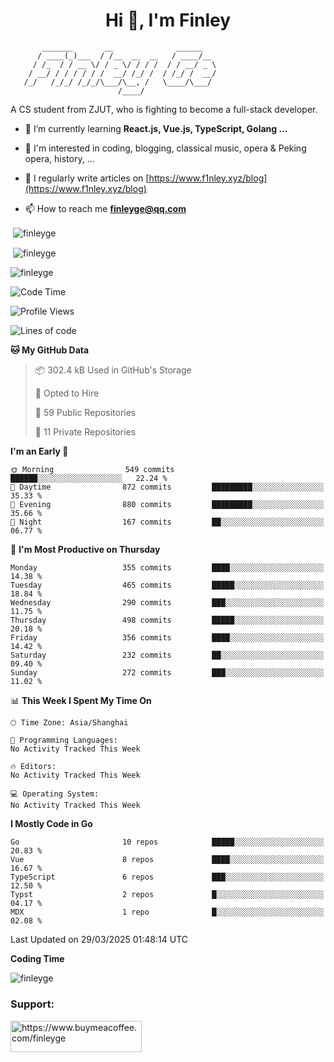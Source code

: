 <h1 align="center">Hi 👋, I'm Finley</h1>

```text
       _______       __              ______   
      / ____(_)___  / /__  __  __   / ____/__ 
     / /_  / / __ \/ / _ \/ / / /  / / __/ _ \
    / __/ / / / / / /  __/ /_/ /  / /_/ /  __/
   /_/   /_/_/ /_/_/\___/\__, /   \____/\___/
                        /____/                
```

<p align="left">

A CS student from ZJUT,
who is fighting to become a full-stack developer.

</p>

<p align="left">

- 🌱 I’m currently learning **React.js, Vue.js, TypeScript, Golang ...**

- 🧠 I'm interested in coding, blogging, classical music, opera & Peking opera, history, ...

- 📝 I regularly write articles on [https://www.f1nley.xyz/blog](https://www.f1nley.xyz/blog)

- 📫 How to reach me **finleyge@qq.com**

</p>

<p>&nbsp;<img align="center" src="https://github-readme-stats.vercel.app/api/top-langs/?username=finleyge&show_icons=true&locale=en&hide=javascript,html,tex" alt="finleyge" /></p>

<p>&nbsp;<img align="center" src="https://github-readme-stats.vercel.app/api?username=finleyge&show_icons=true&locale=en" alt="finleyge" /></p>

<p><img align="center" src="https://github-readme-streak-stats.herokuapp.com/?user=finleyge&" alt="finleyge" /></p>

<!--START_SECTION:waka-->
![Code Time](http://img.shields.io/badge/Code%20Time-2%2C132%20hrs%202%20mins-blue)

![Profile Views](http://img.shields.io/badge/Profile%20Views-0-blue)

![Lines of code](https://img.shields.io/badge/From%20Hello%20World%20I%27ve%20Written-1.8%20million%20lines%20of%20code-blue)

**🐱 My GitHub Data** 

> 📦 302.4 kB Used in GitHub's Storage 
 > 
> 💼 Opted to Hire
 > 
> 📜 59 Public Repositories 
 > 
> 🔑 11 Private Repositories 
 > 
**I'm an Early 🐤** 

```text
🌞 Morning                549 commits         ██████░░░░░░░░░░░░░░░░░░░   22.24 % 
🌆 Daytime                872 commits         █████████░░░░░░░░░░░░░░░░   35.33 % 
🌃 Evening                880 commits         █████████░░░░░░░░░░░░░░░░   35.66 % 
🌙 Night                  167 commits         ██░░░░░░░░░░░░░░░░░░░░░░░   06.77 % 
```
📅 **I'm Most Productive on Thursday** 

```text
Monday                   355 commits         ████░░░░░░░░░░░░░░░░░░░░░   14.38 % 
Tuesday                  465 commits         █████░░░░░░░░░░░░░░░░░░░░   18.84 % 
Wednesday                290 commits         ███░░░░░░░░░░░░░░░░░░░░░░   11.75 % 
Thursday                 498 commits         █████░░░░░░░░░░░░░░░░░░░░   20.18 % 
Friday                   356 commits         ████░░░░░░░░░░░░░░░░░░░░░   14.42 % 
Saturday                 232 commits         ██░░░░░░░░░░░░░░░░░░░░░░░   09.40 % 
Sunday                   272 commits         ███░░░░░░░░░░░░░░░░░░░░░░   11.02 % 
```


📊 **This Week I Spent My Time On** 

```text
🕑︎ Time Zone: Asia/Shanghai

💬 Programming Languages: 
No Activity Tracked This Week

🔥 Editors: 
No Activity Tracked This Week

💻 Operating System: 
No Activity Tracked This Week
```

**I Mostly Code in Go** 

```text
Go                       10 repos            █████░░░░░░░░░░░░░░░░░░░░   20.83 % 
Vue                      8 repos             ████░░░░░░░░░░░░░░░░░░░░░   16.67 % 
TypeScript               6 repos             ███░░░░░░░░░░░░░░░░░░░░░░   12.50 % 
Typst                    2 repos             █░░░░░░░░░░░░░░░░░░░░░░░░   04.17 % 
MDX                      1 repo              █░░░░░░░░░░░░░░░░░░░░░░░░   02.08 % 
```




 Last Updated on 29/03/2025 01:48:14 UTC
<!--END_SECTION:waka-->
**Coding Time**
<p>
       <img align="center" src="https://wakatime.com/share/@1f267603-cf28-47c9-a32c-2753500710e7/96d852e9-5832-42ff-acaa-a48a5371ba9d.svg" alt="finleyge" />
</p>

</p>


<h3 align="left">Support:</h3>

<p align="left">

<a href="https://www.buymeacoffee.com/finleyge"> <img align="left" src="https://cdn.buymeacoffee.com/buttons/v2/default-yellow.png" height="50" width="210" alt="https://www.buymeacoffee.com/finleyge" />

</a>
</p>

